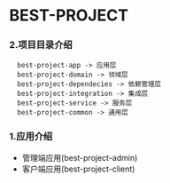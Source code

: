 # BEST-PROJECT

### 2.项目目录介绍
```
  best-project-app -> 应用层
  best-project-domain -> 领域层
  best-project-dependecies -> 依赖管理层
  best-project-integration -> 集成层
  best-project-service -> 服务层
  best-project-common -> 通用层
```

### 1.应用介绍

- 管理端应用(best-project-admin)
- 客户端应用(best-project-client)